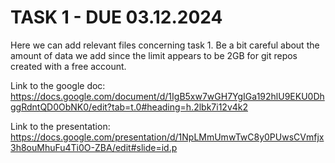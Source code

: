 # TASK 1 - DUE 03.12.2024

Here we can add relevant files concerning task 1. Be a bit careful about the amount of data we add since the 
limit appears to be 2GB for git repos created with a free account.

Link to the google doc: https://docs.google.com/document/d/1IgB5xw7wGH7YgIGa192hlU9EKU0DhggRdntQD0ObNK0/edit?tab=t.0#heading=h.2lbk7i12v4k2

Link to the presentation: https://docs.google.com/presentation/d/1NpLMmUmwTwC8y0PUwsCVmfjx3h8ouMhuFu4Ti0O-ZBA/edit#slide=id.p

